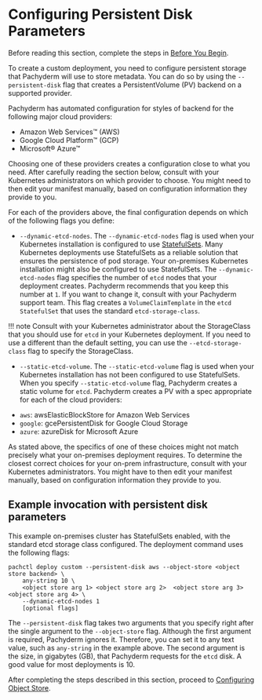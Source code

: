 # Configuring Persistent Disk Parameters

Before reading this section, complete the steps in [Before You
Begin](./deploy_custom_before_you_begin.md).

To create a custom deployment, you need to configure
persistent storage that Pachyderm will use to store metadata.
You can do so by using the `--persistent-disk` flag
that creates a PersistentVolume (PV) backend on a supported provider.

Pachyderm has automated configuration for styles of backend for the
following major cloud providers:

- Amazon Web Services™ (AWS)
- Google Cloud Platform™ (GCP)
- Microsoft® Azure™

Choosing one of these providers creates a configuration close to what
you need.
After carefully reading the section below,
consult with your Kubernetes administrators on which provider to choose.
You might need to then edit your manifest manually,
based on configuration information they provide to you.

For each of the providers above,
the final configuration depends on which of
the following flags you define:

* `--dynamic-etcd-nodes`. The `--dynamic-etcd-nodes` flag is
used when your Kubernetes installation is configured to use
[StatefulSets](../../on-premises/#statefulsets).
Many Kubernetes deployments use StatefulSets as a reliable solution that
ensures the persistence of pod storage. Your on-premises
Kubernetes installation might also be configured to use StatefulSets.
The `--dynamic-etcd-nodes` flag specifies the number of `etcd` nodes
that your deployment creates. Pachyderm recommends that you keep this
number at `1`. If you want to change it, consult with your Pachyderm
support team.
This flag creates a `VolumeClaimTemplate` in the `etcd` `StatefulSet`
that uses the standard `etcd-storage-class`.

!!! note
    Consult with your Kubernetes administrator about the StorageClass
    that you should use for `etcd` in your Kubernetes deployment.
    If you need to use a different than the default setting,
    you can use the `--etcd-storage-class` flag to specify the StorageClass.

* `--static-etcd-volume`. The `--static-etcd-volume` flag is used when
your Kubernetes installation has not been configured to use StatefulSets.
When you specify `--static-etcd-volume` flag, Pachyderm creates a static
volume for `etcd`. Pachyderm creates a PV with a spec appropriate
for each of the cloud providers:

- `aws`: awsElasticBlockStore for Amazon Web Services
- `google`: gcePersistentDisk for Google Cloud Storage
- `azure`: azureDisk for Microsoft Azure

As stated above, the specifics of one of these choices might
not match precisely what your on-premises deployment requires.
To determine the closest correct choices for your on-prem infrastructure,
consult with your Kubernetes administrators.
You might have to then edit your manifest manually,
based on configuration information they provide to you.

## Example invocation with persistent disk parameters

This example on-premises cluster has StatefulSets
enabled, with the standard etcd storage class configured.
The deployment command uses the following flags:

```
pachctl deploy custom --persistent-disk aws --object-store <object store backend> \
    any-string 10 \
    <object store arg 1> <object store arg 2>  <object store arg 3>  <object store arg 4> \
    --dynamic-etcd-nodes 1
    [optional flags]
```

The `--persistent-disk` flag takes two arguments
that you specify right after the single argument to the `--object-store` flag.
Although the first argument is required, Pachyderm ignores it.
Therefore, you can set it to any text value, such as `any-string` in the
example above.
The second argument is the size,
in gigabytes (GB), that Pachyderm requests for the `etcd` disk.
A good value for most deployments is 10.

After completing the steps described in this section, proceed to
[Configuring Object Store](./deploy_custom_configuring_object_store.md).
